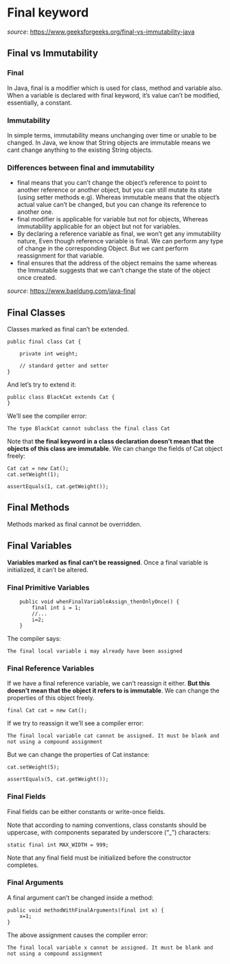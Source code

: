 # Final keyword

*source*: https://www.geeksforgeeks.org/final-vs-immutability-java

## Final vs Immutability

### Final

In Java, final is a modifier which is used for class, method and variable also. When a variable is declared with final keyword, it’s value can’t be modified, essentially, a constant.
 
### Immutability

In simple terms, immutability means unchanging over time or unable to be changed. In Java, we know that String objects are immutable means we cant change anything to the existing String objects.

### Differences between final and immutability

*   final means that you can’t change the object’s reference to point to another reference or another object, but you can still mutate its state (using setter methods e.g). Whereas immutable means that the object’s actual value can’t be changed, but you can change its reference to another one.
*   final modifier is applicable for variable but not for objects, Whereas immutability applicable for an object but not for variables.
*   By declaring a reference variable as final, we won’t get any immutability nature, Even though reference variable is final. We can perform any type of change in the corresponding Object. But we cant perform reassignment for that variable.
*   final ensures that the address of the object remains the same whereas the Immutable suggests that we can’t change the state of the object once created. 

*source*: https://www.baeldung.com/java-final

## Final Classes

Classes marked as final can’t be extended.

    public final class Cat {
    
        private int weight;
    
        // standard getter and setter
    }
    
And let’s try to extend it:

    public class BlackCat extends Cat {
    }
    
We’ll see the compiler error:
    
    The type BlackCat cannot subclass the final class Cat
    
Note that **the final keyword in a class declaration doesn’t mean that the objects of this class are immutable**. We can change the fields of Cat object freely:

    Cat cat = new Cat();
    cat.setWeight(1);
    
    assertEquals(1, cat.getWeight());
    
## Final Methods

Methods marked as final cannot be overridden.

## Final Variables

**Variables marked as final can't be reassigned**. Once a final variable is initialized, it can’t be altered.

### Final Primitive Variables

        public void whenFinalVariableAssign_thenOnlyOnce() {
            final int i = 1;
            //...
            i=2;
        }

The compiler says:
    
    The final local variable i may already have been assigned
    
### Final Reference Variables

If we have a final reference variable, we can’t reassign it either. **But this doesn’t mean that the object it refers to is immutable**. We can change the properties of this object freely.

    final Cat cat = new Cat();
    
If we try to reassign it we’ll see a compiler error:

    The final local variable cat cannot be assigned. It must be blank and not using a compound assignment
    
But we can change the properties of Cat instance:

    cat.setWeight(5);
    
    assertEquals(5, cat.getWeight());
    
### Final Fields

Final fields can be either constants or write-once fields.

Note that according to naming conventions, class constants should be uppercase, with components separated by underscore (“_”) characters:

    static final int MAX_WIDTH = 999;
    
Note that any final field must be initialized before the constructor completes.

### Final Arguments

A final argument can’t be changed inside a method:

    public void methodWithFinalArguments(final int x) {
        x=1;
    }
    
The above assignment causes the compiler error:

    The final local variable x cannot be assigned. It must be blank and not using a compound assignment        
                                